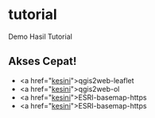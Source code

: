 # tutorial
Demo Hasil Tutorial

## Akses Cepat!

* <a href="<a href="https://rifkifau.github.io/tutorial/qgis2web-leaflet">kesini</a>">qgis2web-leaflet</a>
* <a href="<a href="https://rifkifau.github.io/tutorial/qgis2web-ol">kesini</a>">qgis2web-ol</a>
* <a href="<a href="https://rifkifau.github.io/tutorial/ESRI-basemap-https">kesini</a>">ESRI-basemap-https</a>
* <a href="<a href="https://rifkifau.github.io/tutorial/ESRI-basemap-https">kesini</a>">ESRI-basemap-https</a>
